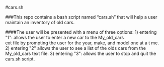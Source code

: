 #cars.sh 
 
###This repo contains a bash script named “cars.sh” that will help a user maintain an inventory of old cars.
 
####The user will be presented with a menu of three options: 
	1) entering "1": allows the user to enter a new car to the My_old_cars 	
	ext file by prompting the user for the year, make, and model one at a t
	me.
	2) entering "2" allows the user to see a list of the olds cars from the
	My_old_cars text file.
	3) entering "3": allows the user to stop and quit the cars.sh script.

